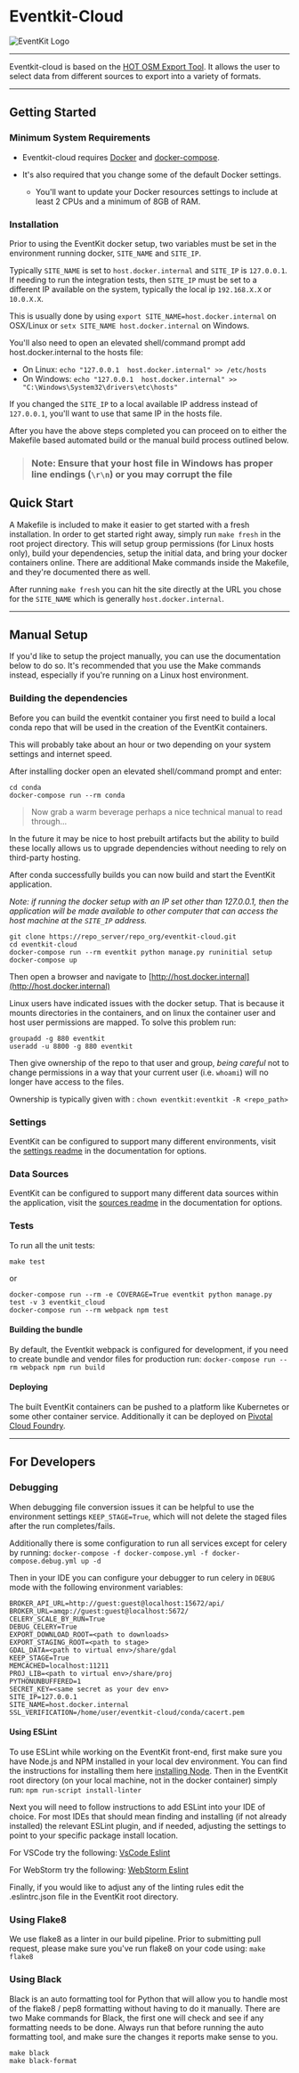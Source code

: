 # Eventkit-Cloud

![EventKit Logo](./images/eventkit-logo-black.svg)

---

Eventkit-cloud is based on the [HOT OSM Export Tool](https://github.com/hotosm/osm-export-tool).  It allows the user to select data from different sources to export into a variety of formats.

---

## Getting Started

### Minimum System Requirements

- Eventkit-cloud requires [Docker](https://docs.docker.com/engine/installation/) and [docker-compose](https://docs.docker.com/compose/install/).

- It's also required that you change some of the default Docker settings.  
  - You'll want to update your Docker resources settings to include at least 2 CPUs and a minimum of 8GB of RAM.

### Installation

Prior to using the EventKit docker setup, two variables must be set in the environment running docker, `SITE_NAME` and `SITE_IP`.

Typically `SITE_NAME` is set to `host.docker.internal` and `SITE_IP` is `127.0.0.1`.  If needing to run the integration tests,
then `SITE_IP` must be set to a different IP available on the system, typically the local ip `192.168.X.X` or `10.0.X.X`.

This is usually done by using `export SITE_NAME=host.docker.internal` on OSX/Linux or `setx SITE_NAME host.docker.internal` on Windows.

You'll also need to open an elevated shell/command prompt add host.docker.internal to the hosts file:

- On Linux: `echo "127.0.0.1  host.docker.internal" >> /etc/hosts`
- On Windows: `echo "127.0.0.1  host.docker.internal" >> "C:\Windows\System32\drivers\etc\hosts"`

If you changed the `SITE_IP` to a local available IP address instead of `127.0.0.1`, you'll want to use that same IP in the hosts file.

After you have the above steps completed you can proceed on to either the Makefile based automated build or the manual build process outlined below.

> ### Note: Ensure that your host file in Windows has proper line endings (`\r\n`) or you may corrupt the file

## Quick Start

A Makefile is included to make it easier to get started with a fresh installation.  In order to get started right away, simply run `make fresh` in the root project directory.  This will setup group permissions (for Linux hosts only), build your dependencies, setup the initial data, and bring your docker containers online.  There are additional Make commands inside the Makefile, and they're documented there as well.

After running `make fresh` you can hit the site directly at the URL you chose for the `SITE_NAME` which is generally `host.docker.internal`.

---

## Manual Setup

If you'd like to setup the project manually, you can use the documentation below to do so.  It's recommended that you use the Make commands instead, especially if you're running on a Linux host environment.

### Building the dependencies

Before you can build the eventkit container you first need to build a local conda repo that will be used in the creation of the EventKit containers.

This will probably take about an hour or two depending on your system settings and internet speed.

After installing docker open an elevated shell/command prompt and enter:

```shell
cd conda
docker-compose run --rm conda
```

> Now grab a warm beverage perhaps a nice technical manual to read through...

In the future it may be nice to host prebuilt artifacts but the ability to build these locally allows us to upgrade dependencies without needing to rely on third-party hosting.

After conda successfully builds you can now build and start the EventKit application.

_Note: if running the docker setup with an IP set other than 127.0.0.1, then the application will be made available to other computer that can access the host machine at the `SITE_IP` address._

```shell
git clone https://repo_server/repo_org/eventkit-cloud.git
cd eventkit-cloud
docker-compose run --rm eventkit python manage.py runinitial setup
docker-compose up
```

Then open a browser and navigate to [http://host.docker.internal](http://host.docker.internal)

Linux users have indicated issues with the docker setup.  That is because it mounts directories in the containers, and on linux the container user and host user permissions are mapped. To solve this problem run:

```shell
groupadd -g 880 eventkit
useradd -u 8800 -g 880 eventkit
```

Then give ownership of the repo to that user and group, _being careful_ not to change permissions in a way that your current user (i.e. `whoami`) will no longer have access to the files.

Ownership is typically given with : `chown eventkit:eventkit -R <repo_path>`

### Settings

EventKit can be configured to support many different environments, visit the [settings readme](./settings.md) in the documentation for options.

### Data Sources

EventKit can be configured to support many different data sources within the application, visit the [sources readme](./sources.md) in the documentation for options.

### Tests

To run all the unit tests:

```shell
make test
```

or

```shell
docker-compose run --rm -e COVERAGE=True eventkit python manage.py test -v 3 eventkit_cloud
docker-compose run --rm webpack npm test
```

#### Building the bundle

By default, the Eventkit webpack is configured for development, if you need to create bundle and vendor files for production run: `docker-compose run --rm webpack npm run build`

#### Deploying

The built EventKit containers can be pushed to a platform like Kubernetes or some other container service.
Additionally it can be deployed on [Pivotal Cloud Foundry](https://github.com/EventKit/eventkit-cloud/blob/master/docs/pcf.md).

---

## For Developers

### Debugging

When debugging file conversion issues it can be helpful to use the environment settings `KEEP_STAGE=True`,
which will not delete the staged files after the run completes/fails.

Additionally there is some configuration to run all services except for celery by running: `docker-compose -f docker-compose.yml -f docker-compose.debug.yml up -d`

Then in your IDE you can configure your debugger to run celery in `DEBUG` mode with the following environment variables:

```env
BROKER_API_URL=http://guest:guest@localhost:15672/api/
BROKER_URL=amqp://guest:guest@localhost:5672/
CELERY_SCALE_BY_RUN=True
DEBUG_CELERY=True
EXPORT_DOWNLOAD_ROOT=<path to downloads>
EXPORT_STAGING_ROOT=<path to stage>
GDAL_DATA=<path to virtual env>/share/gdal
KEEP_STAGE=True
MEMCACHED=localhost:11211
PROJ_LIB=<path to virtual env>/share/proj
PYTHONUNBUFFERED=1
SECRET_KEY=<same secret as your dev env>
SITE_IP=127.0.0.1
SITE_NAME=host.docker.internal
SSL_VERIFICATION=/home/user/eventkit-cloud/conda/cacert.pem
```

#### Using ESLint

To use ESLint while working on the EventKit front-end, first make sure you have Node.js and NPM installed in your local dev environment.
You can find the instructions for installing them here [installing Node](https://docs.npmjs.com/getting-started/installing-node).
Then in the EventKit root directory (on your local machine, not in the docker container) simply run: `npm run-script install-linter`

Next you will need to follow instructions to add ESLint into your IDE of choice.
For most IDEs that should mean finding and installing (if not already installed) the relevant ESLint plugin, and if needed, adjusting the settings to point to your specific package install location.

For VSCode try the following:
[VsCode Eslint](https://marketplace.visualstudio.com/items?itemName=dbaeumer.vscode-eslint)

For WebStorm try the following:
[WebStorm Eslint](https://www.jetbrains.com/help/webstorm/eslint.html)

Finally, if you would like to adjust any of the linting rules edit the .eslintrc.json file in the EventKit root directory.

### Using Flake8

We use flake8 as a linter in our build pipeline.  Prior to submitting pull request, please make sure you've run flake8 on your code using: `make flake8`

### Using Black

Black is an auto formatting tool for Python that will allow you to handle most of the flake8 / pep8 formatting without having to do it manually.  There are two Make commands for Black, the first one will check and see if any formatting needs to be done.  Always run that before running the auto formatting tool, and make sure the changes it reports make sense to you.

```shell
make black
make black-format
```
